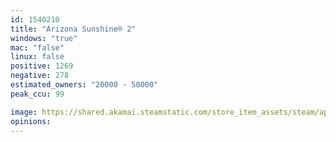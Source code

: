 ```yaml
---
id: 1540210
title: "Arizona Sunshine® 2"
windows: "true"
mac: "false"
linux: false
positive: 1269
negative: 278
estimated_owners: "20000 - 50000"
peak_ccu: 99

image: https://shared.akamai.steamstatic.com/store_item_assets/steam/apps/1540210/header.jpg?t=1732789854
opinions:
---
```

